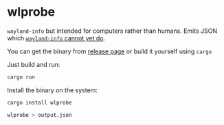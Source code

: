 # wlprobe
`wayland-info` but intended for computers rather than humans. Emits JSON which [`wayland-info` cannot yet do](https://gitlab.freedesktop.org/wayland/wayland-utils/-/issues/2).

You can get the binary from [release page](https://github.com/PolyMeilex/wlprobe/releases) or build it yourself using `cargo`

Just build and run:
```sh
cargo run
```
Install the binary on the system:
```sh
cargo install wlprobe

wlprobe > output.json
```
